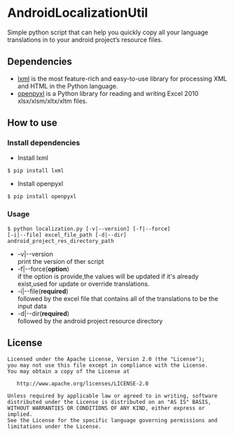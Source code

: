 # AndroidLocalizationUtil

Simple python script that can help you quickly copy all your language translations in to your android project’s resource files.

## Dependencies

* [lxml](http://lxml.de/) is the most feature-rich and easy-to-use library for processing XML and HTML in the Python language.
* [openpyxl](https://openpyxl.readthedocs.io/en/default/) is a Python library for reading and writing Excel 2010 xlsx/xlsm/xltx/xltm files.


## How to use

### Install dependencies

* Install lxml

```
$ pip install lxml
```

* Install openpyxl
```
$ pip install openpyxl
```

### Usage

```
$ python localization.py [-v|--version] [-f|--force]
[-i|--file] excel_file_path [-d|--dir] android_project_res_directory_path
```

- -v|--version<br/>
print the version of ther script
- -f|--force(<b>option</b>)<br/>
if the option is provide,the values will be updated if it's already exist,used for update or override translations.
- -i|--file(<b>required</b>)<br/>
followed by the excel file that contains all of the translations to be the input data
- -d|--dir(<b>required</b>)<br/>
followed by the android project resource directory


## License

    Licensed under the Apache License, Version 2.0 (the "License");
    you may not use this file except in compliance with the License.
    You may obtain a copy of the License at

       http://www.apache.org/licenses/LICENSE-2.0

    Unless required by applicable law or agreed to in writing, software
    distributed under the License is distributed on an "AS IS" BASIS,
    WITHOUT WARRANTIES OR CONDITIONS OF ANY KIND, either express or implied.
    See the License for the specific language governing permissions and
    limitations under the License.
